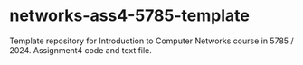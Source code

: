 # networks-ass4-5785-template
Template repository for Introduction to Computer Networks course in 5785 / 2024. Assignment4 code and text file.
